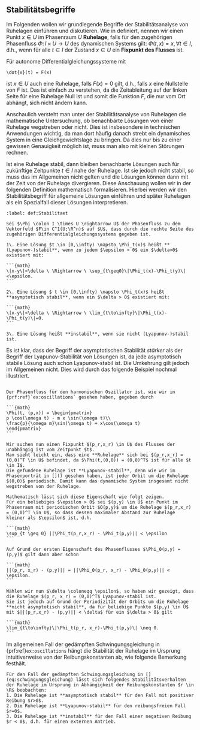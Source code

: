 ## Stabilitätsbegriffe

Im Folgenden wollen wir grundlegende Begriffe der Stabilitätsanalyse von Ruhelagen einführen und diskutieren.
Wie in [](s:fluesse) definiert, nennen wir einen Punkt $x\in U$ im Phasenraum $U$ **Ruhelage**, falls für den zugehörigen Phasenfluss $\Phi \colon I \times U \rightarrow U$ des dynamischen Systems gilt: $\Phi(t,x) = x, \forall t \in I$, d.h., wenn für alle $t \in I$ der Zustand $x \in U$ ein **Fixpunkt des Flusses** ist. 

Für autonome Differentialgleichungssysteme mit

```{math}
\dot{x}(t) = F(x)
```

ist $x \in U$ auch eine Ruhelage, falls $F(x) = 0$ gilt, d.h., falls $x$ eine Nullstelle von $F$ ist. 
Das ist einfach zu verstehen, da die Zeitableitung auf der linken Seite für eine Ruhelage Null ist und somit die Funktion $F$, die nur vom Ort abhängt, sich nicht ändern kann.

Anschaulich versteht man unter der Stabilitätsanalyse von Ruhelagen die mathematische Untersuchung, ob benachbarte Lösungen von einer Ruhelage wegstreben oder nicht. 
Dies ist insbesondere in technischen Anwendungen wichtig, da man dort häufig danach strebt ein dynamisches System in eine Gleichgewichtslage zu bringen.
Da dies nur bis zu einer gewissen Genauigkeit möglich ist, muss man also mit kleinen Störungen rechnen.

Ist eine Ruhelage stabil, dann bleiben benachbarte Lösungen auch für zukünftige Zeitpunkte $t \in I$ nahe der Ruhelage.
Ist sie jedoch nicht stabil, so muss das im Allgemeinen nicht gelten und die Lösungen können dann mit der Zeit von der Ruhelage divergieren.
Diese Anschauung wollen wir in der folgenden Definition mathematisch formalisieren.
Hierbei werden wir den Stabilitätsbegriff für allgemeine Lösungen einführen und später Ruhelagen als ein Spezialfall dieser Lösungen interpretieren.

````{prf:definition} Stabilität von Lösungen
:label: def:Stabilitaet

Sei $\Phi \colon I \times U \rightarrow U$ der Phasenfluss zu dem Vektorfeld $F\in C^1(U;\R^n)$ auf $U$, dass durch die rechte Seite des zugehörigen Differentialgleichungssystems gegeben ist.

1\. Eine Lösung $t \in [0,\infty) \mapsto \Phi_t(x)$ heißt **(Lyapunov-)stabil**, wenn zu jedem $\epsilon > 0$ ein $\delta>0$ existiert mit:

```{math}
\|x-y\|<\delta \ \Rightarrow \ \sup_{t\geq0}\|\Phi_t(x)-\Phi_t(y)\|<\epsilon.
```

2\. Eine Lösung $ t \in [0,\infty) \mapsto \Phi_t(x)$ heißt **asymptotisch stabil**, wenn ein $\delta > 0$ existiert mit:

```{math}
\|x-y\|<\delta \ \Rightarrow \ \lim_{t\to\infty}\|\Phi_t(x)-\Phi_t(y)\|=0.
```

3\. Eine Lösung heißt **instabil**, wenn sie nicht (Lyapunov-)stabil ist.
````

Es ist klar, dass der Begriff der asymptotischen Stabilität *stärker* als der Begriff der Lyapunov-Stabilität von Lösungen ist, da jede asymptotisch stabile Lösung auch schon Lyapunov-stabil ist.
Die Umkehrung gilt jedoch im Allgemeinen nicht.
Dies wird durch das folgende Beispiel nochmal illustriert.

````{prf:example} Stabilitätsanalyse für den harmonischer Oszillator

Der Phasenfluss für den harmonischen Oszillator ist, wie wir in {prf:ref}`ex:oscillations` gesehen haben, gegeben durch 

```{math}
\Phi(t, (p,x)) = \begin{pmatrix}
p \cos(\omega t) - m x \sin(\omega t)\\
\frac{p}{\omega m}\sin(\omega t) + x\cos(\omega t)
\end{pmatrix}
```
 
Wir suchen nun einen Fixpunkt $(p_r,x_r) \in U$ des Flusses der unabhängig ist vom Zeitpunkt $t$. 
Man sieht leicht ein, dass eine **Ruhelage** sich bei $(p_r,x_r) = (0,0)^T \in U$ befindet, da $\Phi(t,(0,0)) = (0,0)^T$ ist für alle $t \in I$.
Die gefundene Ruhelage ist **Lyapunov-stabil**, denn wie wir im Phasenporträt in []() gesehen haben, ist jeder Orbit um die Ruhelage $(0,0)$ periodisch. Damit kann das dynamische System insgesamt nicht wegstreben von der Ruhelage.

Mathematisch lässt sich diese Eigenschaft wie folgt zeigen.
Für ein beliebiges $\epsilon > 0$ sei $(p,y) \in U$ ein Punkt im Phasenraum mit periodischen Orbit $O(p,y)$ um die Ruhelage $(p_r,x_r) = (0,0)^T \in U$, so dass dessen maximaler Abstand zur Ruhelage kleiner als $\epsilon$ ist, d.h.

```{math}
\sup_{t \geq 0} ||\Phi_t(p_r,x_r) - \Phi_t(p,y)|| < \epsilon
```

Auf Grund der ersten Eigenschaft des Phasenflusses $\Phi_0(p,y) = (p,y)$ gilt dann aber schon

```{math}
||(p_r, x_r) - (p,y)|| = ||\Phi_0(p_r, x_r) - \Phi_0(p,y)|| < \epsilon.
```

Wählen wir nun $\delta \coloneqq \epsilon$, so haben wir gezeigt, dass die Ruhelage $(p_r, x_r) = (0,0)^T$ Lyapunov-stabil ist.
Sie ist jedoch auf Grund der Periodizität der Orbits um die Ruhelage **nicht asymptotisch stabil**, da für beliebige Punkte $(p,y) \in U$ mit $||(p_r,x_r) - (p,y)|| < \delta$ für ein $\delta > 0$ gilt

```{math}
\lim_{t\to\infty}\|\Phi_t(p_r, x_r)-\Phi_t(p,y)\| \neq 0.
```
````

Im allgemeinen Fall der gedämpften Schwingungsgleichung in {prf:ref}`ex:oscillations` hängt die Stabilität der Ruhelage im Ursprung intuitiverweise von der Reibungskonstanten ab, wie folgende Bemerkung festhält.

````{prf:remark} Stabilität bei der gedämpften Schwingungsgleichung
Für den Fall der gedämpften Schwingungsgleichung in [](eq:schwingungsgleichung) lässt sich folgendes Stabilitätsverhalten der Ruhelage im Ursprung in Abhängigkeit der Reibungskonstanten $r \in \R$ beobachten:
1. Die Ruhelage ist **asymptotisch stabil** für den Fall mit positiver Reibung $r>0$.
2. Die Ruhelage ist **Lyapunov-stabil** für den reibungsfreien Fall $r=0$.
3. Die Ruhelage ist **instabil** für den Fall einer negativen Reibung $r < 0$, d.h. für einen externen Antrieb.
````